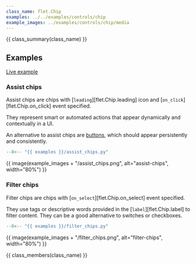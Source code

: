 ```yaml
---
class_name: flet.Chip
examples: ../../examples/controls/chip
example_images: ../examples/controls/chip/media
---
```


{{ class_summary(class_name) }}

## Examples

[Live example](https://flet-controls-gallery.fly.dev/input/chip)

### Assist chips

Assist chips are chips with [`leading`][flet.Chip.leading] icon and [`on_click`][flet.Chip.on_click] event specified.

They represent smart or automated actions that appear dynamically and contextually in a UI.

An alternative to assist chips are [buttons](buttons/index.md), which should appear persistently and consistently.

```python
--8<-- "{{ examples }}/assist_chips.py"
```

{{ image(example_images + "/assist_chips.png", alt="assist-chips", width="80%") }}


### Filter chips

Filter chips are chips with [`on_select`][flet.Chip.on_select] event specified.

They use tags or descriptive words provided in the [`label`][flet.Chip.label] to filter content.
They can be a good alternative to switches or checkboxes.

```python
--8<-- "{{ examples }}/filter_chips.py"
```

{{ image(example_images + "/filter_chips.png", alt="filter-chips", width="80%") }}


{{ class_members(class_name) }}
